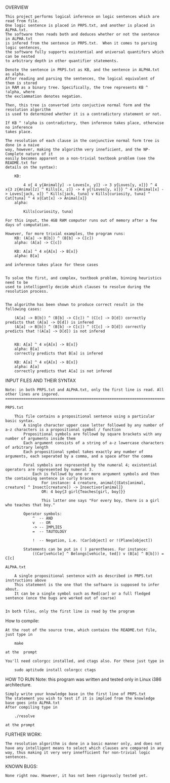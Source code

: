 OVERVIEW

    This project performs logical inference on logic sentences which are read from file. 
    One logic sentence is placed in PRPS.txt, and another is placed in ALPHA.txt. 
    The software then reads both and deduces whether or not the sentence in ALPHA.txt 
    is infered from the sentence in PRPS.txt.  When it comes to parsing logic sentences, 
    the software fully supports existential and universal quantifers which can be nested 
    to arbitrary depth in other quantifier statements.

    Denote the sentence in PRPS.txt as KB, and the sentence in ALPHA.txt as alpha.
    After reading and parsing the sentences, the logical equivalent of them is stored
    in RAM as a binary tree. Specifically, the tree represents KB ^ !alpha, where
    the exclammation denotes negation.

    Then, this tree is converted into conjuctive normal form and the resolution algorithm
    is used to determined whether it is a contradictory statement or not.
    
    If KB ^ !alpha is contradictory, then inference takes place, otherwise no inference
    takes place.

    The resolution of each clause in the conjunctive normal form tree is done in a naive
    way, however, making the algorithm very inneficient, and the NP-Complete nature of it
    easily becomes apparent on a non-trivial textbook problem (see the README.txt for
    details on the syntax):

        KB:
            
            4 x{ 4 y{Animal[y] -> Loves[x, y]} -> 3 y{Loves[y, x]}} ^ 4 x{3 z{Animal[z] ^ Kills[x, z]} -> 4 y{!Loves[y, x]}} ^ 4 x{Animal[x] -> Loves[jack, x]} ^ Kills[jack, tuna] v Kills[curiosity, tuna] ^ Cat[tuna] ^ 4 x{Cat[x] -> Animal[x]}
        alpha:
            
            Kills[curiosity, tuna]

    For this input, the 4GB RAM computer runs out of memory after a few days of computation.

    However, for more trivial examples, the program runs:
        KB: (A[a] -> B[b]) ^ (B[b] -> C[c])
        alpha: (A[a] -> C[c])

        KB: A[a] ^ 4 x{A[x] -> B[x]}
        alpha: B[a]

    and inference takes place for these cases


    To solve the first, and complex, textbook problem, binning heuristics need to be 
    used to intelligently decide which clauses to resolve during the resolution process.


    The algorithm has been shown to produce correct result in the following cases:
        
        (A[a] -> B[b]) ^ (B[b] -> C[c]) ^ (C[c] -> D[d]) correctly predicts that (A[a] -> D[d]) is infered
        (A[a] -> B[b]) ^ (B[b] -> C[c]) ^ (C[c] -> D[d]) correctly predicts that !(A[a] -> D[d]) is not infered


        KB: A[a] ^ 4 x{A[x] -> B[x]} 
        alpha: B[a]
        correctly predicts that B[a] is infered

        KB: A[a] ^ 4 x{A[x] -> B[x]}
        alpha: A[a] 
        correctly predicts that A[a] is not infered

INPUT FILES AND THEIR SYNTAX

    Note: in both PRPS.txt and ALPHA.txt, only the first line is read. All other lines are ingored.
    ===============================================================================================

    PRPS.txt

        This file contains a propositional sentence using a particular basic syntax.
            A single character upper case letter followed by any number of a-z characters is a propositional symbol / function
            Propositional symbols are followd by square brackets with any number of arguments inside them
            Each argument consists of a string of a-z lowercase characters of arbitrary length
            Each propositional symbol takes exactly any number of arguments, each seperated by a comma, and a space after the comma

            Foral symbols are represented by the numeral 4; existential operators are represented by numeral 3. 
                Each is followd by one or more argument symbols and then the containing sentence in curly braces
                    For instance: 4 creature, animal{(Eats[animal, creature] ^ Insect[creature]) -> Insectivor[animal]}
                    OR: 4 boy{3 girl{Teaches[girl, boy]}}

                    This latter one says "For every boy, there is a girl who teaches that boy."

            Operator symbols:
                ^  -- AND
                v  -- OR
                -> -- IMPLIES
                =  -- TAUTOLOGY

                !  -- Negation, i.e. !Car[object] or !(Plane[object])

            Statements can be put in ( ) parentheses. For instance: 
                ((Car[vehicle] ^ Belongs[vehicle, ted]) v (B[a] ^ B[b])) = C[c]

    ALPHA.txt

        A single propositional sentence with as described in PRPS.txt instructions above
        This statement is the one that the software is supposed to infer about.
        It can be a single symbol such as Red[car] or a full fledged sentence (once the bugs are worked out of course)

    
    In both files, only the first line is read by the program

    
How to compile:

    At the root of the source tree, which contains the README.txt file, just type in
        
        make

    at the  prompt

    You'll need colorgcc installed, and ctags also. For these just type in
        
        sudo aptitude install colorgcc ctags

HOW TO RUN
    Note: this program was written and tested only in Linux i386 architecture.

    Simply write your knowledge base in the first line of PRPS.txt
    The statement you wish to test if it is implied from the knowledge base goes into ALPHA.txt
    After compiling type in
        
        ./resolve

    at the prompt

FURTHER WORK:
    
    The resolution algorithm is done in a basic manner only, and does not have any intelligent means to select which clauses are compared in any way, thus making it very very innefficient for non-trivial logic sentences.

KNOWN BUGS:
    
    None right now. However, it has not been rigorously tested yet.
